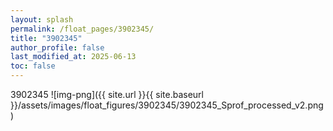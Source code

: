```yaml
---
layout: splash
permalink: /float_pages/3902345/
title: "3902345"
author_profile: false
last_modified_at: 2025-06-13
toc: false
---
```

 
3902345
![img-png]({{ site.url }}{{ site.baseurl }}/assets/images/float_figures/3902345/3902345_Sprof_processed_v2.png)